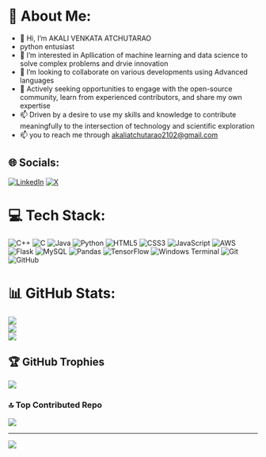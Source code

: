 # 💫 About Me:
- 👋 Hi, I’m AKALI VENKATA ATCHUTARAO
- python entusiast
- 👀 I’m interested in Apllication of machine learning and data science to solve complex problems and drvie innovation
- 💞️ I’m looking to collaborate on various developments using Advanced languages
- 👯 Actively seeking opportunities to engage with the open-source community, learn from experienced contributors, and share my own expertise
- 📫 Driven by a desire to use my skills and knowledge to contribute meaningfully to the intersection of technology and scientific exploration
- 📫 you to reach me through akaliatchutarao2102@gmail.com

<!---
venkataatchutaraoakali/venkataatchutaraoakali is a ✨ special ✨ repository because its `README.md` (this file) appears on your GitHub profile.
You can click the Preview link to take a look at your changes.
--->
## 🌐 Socials:
[![LinkedIn](https://img.shields.io/badge/LinkedIn-%230077B5.svg?logo=linkedin&logoColor=white)](https://linkedin.com/in/www.linkedin.com/in/akalivenkataatchutarao) [![X](https://img.shields.io/badge/X-black.svg?logo=X&logoColor=white)](https://x.com/@Atchuth37825362) 

# 💻 Tech Stack:
![C++](https://img.shields.io/badge/c++-%2300599C.svg?style=flat&logo=c%2B%2B&logoColor=white) ![C](https://img.shields.io/badge/c-%2300599C.svg?style=flat&logo=c&logoColor=white) ![Java](https://img.shields.io/badge/java-%23ED8B00.svg?style=flat&logo=openjdk&logoColor=white) ![Python](https://img.shields.io/badge/python-3670A0?style=flat&logo=python&logoColor=ffdd54) ![HTML5](https://img.shields.io/badge/html5-%23E34F26.svg?style=flat&logo=html5&logoColor=white) ![CSS3](https://img.shields.io/badge/css3-%231572B6.svg?style=flat&logo=css3&logoColor=white) ![JavaScript](https://img.shields.io/badge/javascript-%23323330.svg?style=flat&logo=javascript&logoColor=%23F7DF1E) ![AWS](https://img.shields.io/badge/AWS-%23FF9900.svg?style=flat&logo=amazon-aws&logoColor=white) ![Flask](https://img.shields.io/badge/flask-%23000.svg?style=flat&logo=flask&logoColor=white) ![MySQL](https://img.shields.io/badge/mysql-4479A1.svg?style=flat&logo=mysql&logoColor=white) ![Pandas](https://img.shields.io/badge/pandas-%23150458.svg?style=flat&logo=pandas&logoColor=white) ![TensorFlow](https://img.shields.io/badge/TensorFlow-%23FF6F00.svg?style=flat&logo=TensorFlow&logoColor=white) ![Windows Terminal](https://img.shields.io/badge/Windows%20Terminal-%234D4D4D.svg?style=flat&logo=windows-terminal&logoColor=white) ![Git](https://img.shields.io/badge/git-%23F05033.svg?style=flat&logo=git&logoColor=white) ![GitHub](https://img.shields.io/badge/github-%23121011.svg?style=flat&logo=github&logoColor=white)
# 📊 GitHub Stats:
![](https://github-readme-stats.vercel.app/api?username=venkataatchutaraoakali&theme=algolia&hide_border=false&include_all_commits=true&count_private=true)<br/>
![](https://github-readme-streak-stats.herokuapp.com/?user=venkataatchutaraoakali&theme=algolia&hide_border=false)<br/>
![](https://github-readme-stats.vercel.app/api/top-langs/?username=venkataatchutaraoakali&theme=algolia&hide_border=false&include_all_commits=true&count_private=true&layout=compact)

## 🏆 GitHub Trophies
![](https://github-profile-trophy.vercel.app/?username=venkataatchutaraoakali&theme=algolia&no-frame=false&no-bg=false&margin-w=4)

### 🔝 Top Contributed Repo
![](https://github-contributor-stats.vercel.app/api?username=venkataatchutaraoakali&limit=5&theme=dark&combine_all_yearly_contributions=true)

---
[![](https://visitcount.itsvg.in/api?id=venkataatchutaraoakali&icon=0&color=0)](https://visitcount.itsvg.in)

<!-- Proudly created with GPRM ( https://gprm.itsvg.in ) -->



